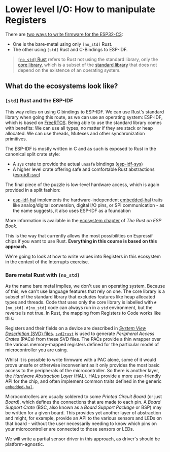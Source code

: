 # Lower level I/O: How to manipulate Registers

There are [two ways to write firmware for the ESP32-C3](https://esp-rs.github.io/book/overview/index.html):
 - One is the bare-metal using only `[no_std]` Rust.
 - The other using `[std]` Rust and C-Bindings to ESP-IDF.

> [`[no_std]` Rust](https://docs.rust-embedded.org/book/intro/no-std.html) refers to Rust not using the standard library, only the [core library](https://doc.rust-lang.org/core/), which is a subset of the [standard library](https://doc.rust-lang.org/std/) that does not depend on the existence of an operating system.

## What do the ecosystems look like?

### `[std]` Rust and the ESP-IDF

This way relies on using C bindings to ESP-IDF. We can use Rust's standard library when going this route, as we can use an operating system: ESP-IDF, which is based on [FreeRTOS](https://www.freertos.org/). Being able to use the standard library comes with benefits: We can use all types, no matter if they are stack or heap allocated. We can use threads, Mutexes and other synchronization primitives.

 The ESP-IDF is mostly written in C and as such is exposed to Rust in the canonical split crate style:
- A `sys` crate to provide the actual `unsafe` bindings ([esp-idf-sys](https://github.com/esp-rs/esp-idf-sys))
- A higher level crate offering safe and comfortable Rust abstractions ([esp-idf-svc](https://github.com/esp-rs/esp-idf-svc/))

The final piece of the puzzle is low-level hardware access, which is again provided in a split fashion:
- [esp-idf-hal](https://github.com/esp-rs/esp-idf-hal) implements the hardware-independent [embedded-hal](https://github.com/rust-embedded/embedded-hal) traits like analog/digital conversion, digital I/O pins, or SPI communication - as the name suggests, it also uses ESP-IDF as a foundation

More information is available in the [ecosystem chapter](https://esp-rs.github.io/book/overview/using-the-standard-library.html) of _The Rust on ESP Book_.

This is the way that currently allows the most possibilities on Espressif chips if you want to use Rust. **Everything in this course is based on this approach.**

We're going to look at how to write values into Registers in this ecosystem in the context of the Interrupts exercise.

### Bare metal Rust with `[no_std]`

As the name bare metal implies, we don't use an operating system. Because of this, we can't use language features that rely on one. The core library is a subset of the standard library that excludes features like heap allocated types and threads. Code that uses only the core library is labelled with `#[no_std]`. `#[no_std]` code can always run in a `std` environment, but the reverse is not true.
In Rust, the mapping from Registers to Code works like this:

Registers and their fields on a device are described in [_System View Description_ (SVD) files](http://www.disca.upv.es/aperles/arm_cortex_m3/curset/CMSIS/Documentation/SVD/html/index.html). [`svd2rust`](https://docs.rs/svd2rust/latest/svd2rust/) is used to generate _Peripheral Access Crates_ (PACs) from these SVD files. The PACs provide a thin wrapper over the various memory-mapped registers defined for the particular model of microcontroller you are using.

Whilst it is possible to write firmware with a PAC alone, some of it would prove unsafe or otherwise inconvenient as it only provides the most basic access to the peripherals of the microcontroller. So there is another layer, the _Hardware Abstraction Layer_ (HAL). HALs provide a more user-friendly API for the chip, and often implement common traits defined in the generic [`embedded-hal`](https://github.com/rust-embedded/embedded-hal).

Microcontrollers are usually soldered to some _Printed Circuit Board_ (or just _Board_), which defines the connections that are made to each pin. A _Board Support Crate_ (BSC, also known as a _Board Support Package_ or BSP) may be written for a given board. This provides yet another layer of abstraction and might, for example, provide an API to the various sensors and LEDs on that board - without the user necessarily needing to know which pins on your microcontroller are connected to those sensors or LEDs.

We will write a partial sensor driver in this approach, as driver's should be platform-agnostic.



